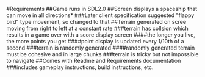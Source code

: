 #Requirements
##Game runs in SDL2.0
##Screen displays a spaceship that can move in all directions*
###Later client specification suggested "flappy bird" type movement, so changed to that
##Terrain generated on scree moving from right to left at a constant rate
###terrain has collsion which results in a game over with a score display screen
####the longer you live, the more points you get
####point display is updated every 1/10th of a second
###terrain is randomly generated
####randomly generated terrain must be cohesive and in large chunks
###terrain is tricky but not impossible to navigate
##Comes with Readme and Requirements documentation
###includes gameplay instructions, build instructions, etc.
